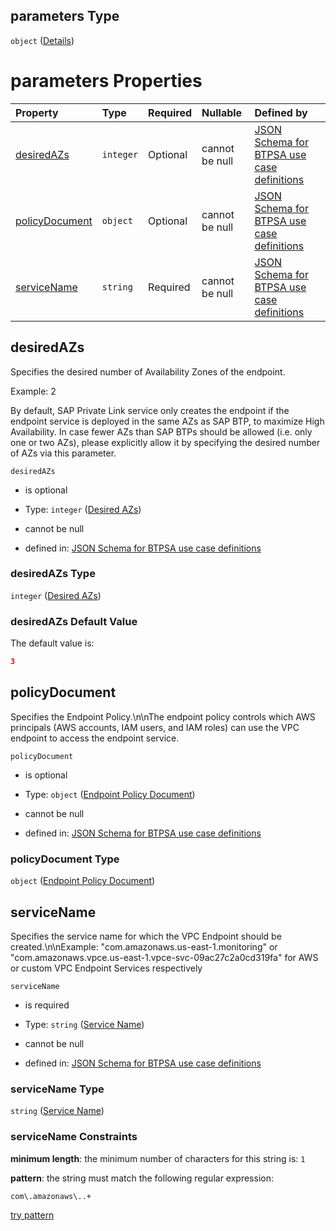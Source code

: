 ## parameters Type

`object` ([Details](btpsa-usecase-properties-services-items-allof-1-then-allof-90-then-allof-0-then-properties-parameters.md))

# parameters Properties

| Property                          | Type      | Required | Nullable       | Defined by                                                                                                                                                                                                                                                                                                                |
| :-------------------------------- | :-------- | :------- | :------------- | :------------------------------------------------------------------------------------------------------------------------------------------------------------------------------------------------------------------------------------------------------------------------------------------------------------------------ |
| [desiredAZs](#desiredazs)         | `integer` | Optional | cannot be null | [JSON Schema for BTPSA use case definitions](btpsa-usecase-properties-services-items-allof-1-then-allof-90-then-allof-0-then-properties-parameters-properties-desired-azs.md "undefined#/properties/services/items/allOf/1/then/allOf/90/then/allOf/0/then/properties/parameters/properties/desiredAZs")                  |
| [policyDocument](#policydocument) | `object`  | Optional | cannot be null | [JSON Schema for BTPSA use case definitions](btpsa-usecase-properties-services-items-allof-1-then-allof-90-then-allof-0-then-properties-parameters-properties-endpoint-policy-document.md "undefined#/properties/services/items/allOf/1/then/allOf/90/then/allOf/0/then/properties/parameters/properties/policyDocument") |
| [serviceName](#servicename)       | `string`  | Required | cannot be null | [JSON Schema for BTPSA use case definitions](btpsa-usecase-properties-services-items-allof-1-then-allof-90-then-allof-0-then-properties-parameters-properties-service-name.md "undefined#/properties/services/items/allOf/1/then/allOf/90/then/allOf/0/then/properties/parameters/properties/serviceName")                |

## desiredAZs

Specifies the desired number of Availability Zones of the endpoint.

Example: 2

By default, SAP Private Link service only creates the endpoint if the endpoint service is deployed in the same AZs as SAP BTP, to maximize High Availability.
In case fewer AZs than SAP BTPs should be allowed (i.e. only one or two AZs), please explicitly allow it by specifying the desired number of AZs via this parameter.

`desiredAZs`

*   is optional

*   Type: `integer` ([Desired AZs](btpsa-usecase-properties-services-items-allof-1-then-allof-90-then-allof-0-then-properties-parameters-properties-desired-azs.md))

*   cannot be null

*   defined in: [JSON Schema for BTPSA use case definitions](btpsa-usecase-properties-services-items-allof-1-then-allof-90-then-allof-0-then-properties-parameters-properties-desired-azs.md "undefined#/properties/services/items/allOf/1/then/allOf/90/then/allOf/0/then/properties/parameters/properties/desiredAZs")

### desiredAZs Type

`integer` ([Desired AZs](btpsa-usecase-properties-services-items-allof-1-then-allof-90-then-allof-0-then-properties-parameters-properties-desired-azs.md))

### desiredAZs Default Value

The default value is:

```json
3
```

## policyDocument

Specifies the Endpoint Policy.\n\nThe endpoint policy controls which AWS principals (AWS accounts, IAM users, and IAM roles) can use the VPC endpoint to access the endpoint service.

`policyDocument`

*   is optional

*   Type: `object` ([Endpoint Policy Document](btpsa-usecase-properties-services-items-allof-1-then-allof-90-then-allof-0-then-properties-parameters-properties-endpoint-policy-document.md))

*   cannot be null

*   defined in: [JSON Schema for BTPSA use case definitions](btpsa-usecase-properties-services-items-allof-1-then-allof-90-then-allof-0-then-properties-parameters-properties-endpoint-policy-document.md "undefined#/properties/services/items/allOf/1/then/allOf/90/then/allOf/0/then/properties/parameters/properties/policyDocument")

### policyDocument Type

`object` ([Endpoint Policy Document](btpsa-usecase-properties-services-items-allof-1-then-allof-90-then-allof-0-then-properties-parameters-properties-endpoint-policy-document.md))

## serviceName

Specifies the service name for which the VPC Endpoint should be created.\n\nExample: "com.amazonaws.us-east-1.monitoring" or "com.amazonaws.vpce.us-east-1.vpce-svc-09ac27c2a0cd319fa" for AWS or custom VPC Endpoint Services respectively

`serviceName`

*   is required

*   Type: `string` ([Service Name](btpsa-usecase-properties-services-items-allof-1-then-allof-90-then-allof-0-then-properties-parameters-properties-service-name.md))

*   cannot be null

*   defined in: [JSON Schema for BTPSA use case definitions](btpsa-usecase-properties-services-items-allof-1-then-allof-90-then-allof-0-then-properties-parameters-properties-service-name.md "undefined#/properties/services/items/allOf/1/then/allOf/90/then/allOf/0/then/properties/parameters/properties/serviceName")

### serviceName Type

`string` ([Service Name](btpsa-usecase-properties-services-items-allof-1-then-allof-90-then-allof-0-then-properties-parameters-properties-service-name.md))

### serviceName Constraints

**minimum length**: the minimum number of characters for this string is: `1`

**pattern**: the string must match the following regular expression:&#x20;

```regexp
com\.amazonaws\..+
```

[try pattern](https://regexr.com/?expression=com%5C.amazonaws%5C..%2B "try regular expression with regexr.com")
